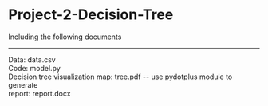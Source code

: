# Project-2-Decision-Tree

Including the following documents<hr/>
Data: data.csv<br/>
Code: model.py<br/>
Decision tree visualization map: tree.pdf   --    use pydotplus module to generate<br/>
report: report.docx
